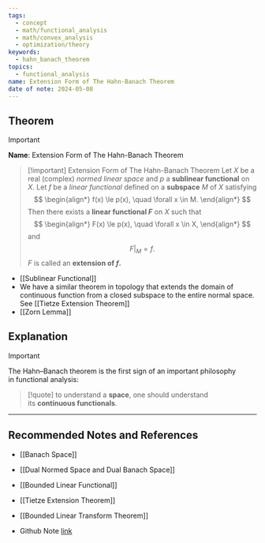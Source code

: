 ```yaml
---
tags:
  - concept
  - math/functional_analysis
  - math/convex_analysis
  - optimization/theory
keywords:
  - hahn_banach_theorem
topics:
  - functional_analysis
name: Extension Form of The Hahn-Banach Theorem
date of note: 2024-05-08
---
```


## Theorem

>[!important]
>**Name**:  Extension Form of The Hahn-Banach Theorem 

>[!important] Extension Form of The Hahn-Banach Theorem
>Let $X$ be a real (complex) *normed linear space* and $p$ a **sublinear functional** on $X$. Let $f$ be a *linear functional* defined on a **subspace** $M$ of $X$ satisfying 
>$$
>\begin{align*}
>f(x) \le p(x), \quad \forall x \in M.
\end{align*}
>$$
>Then there exists a **linear functional $F$** on $X$ such that 
>$$
>\begin{align*}
>F(x) \le p(x), \quad \forall x \in X,
\end{align*}
>$$
>and $$F|_{M} = f.$$  $F$ is called an **extension of $f$.** 

- [[Sublinear Functional]]
- We have a similar theorem in topology that extends the domain of continuous function from a closed subspace to the entire normal space. See [[Tietze Extension Theorem]]
- [[Zorn Lemma]]


## Explanation

>[!important]
>The Hahn–Banach theorem is the first sign of an important philosophy in functional analysis: 
>
>>[!quote]
>>to understand a **space**, one should understand its **continuous functionals**.



-----------
##  Recommended Notes and References

- [[Banach Space]]
- [[Dual Normed Space and Dual Banach Space]]
- [[Bounded Linear Functional]]

- [[Tietze Extension Theorem]]

- [[Bounded Linear Transform Theorem]]

- Github Note [link](https://github.com/TianpeiLuke/SelfStudyNotes/tree/master/self-study/probability_and_measure_theory)